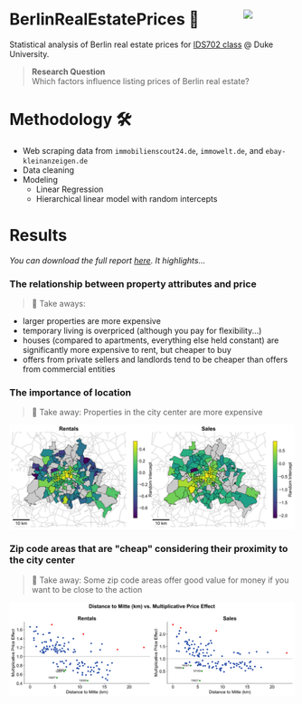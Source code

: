 # BerlinRealEstatePrices 🏡 <img width=90 align="right" src="https://upload.wikimedia.org/wikipedia/commons/thumb/e/e6/Duke_University_logo.svg/1024px-Duke_University_logo.svg.png">
Statistical analysis of Berlin real estate prices for [IDS702 class](https://ids702-f21.olanrewajuakande.com) @ Duke University.

> **Research Question**  
> Which factors influence listing prices of Berlin real estate?

# Methodology 🛠️
- Web scraping data from `immobilienscout24.de`, `immowelt.de`, and `ebay-kleinanzeigen.de`
- Data cleaning
- Modeling
  - Linear Regression
  - Hierarchical linear model with random intercepts
 
 # Results
*You can download the full report [here](https://github.com/moritzwilksch/BerlinRealEstatePrices/raw/main/documents/report.pdf). It highlights...*
### The relationship between property attributes and price
> 🔑 Take aways:

- larger properties are more expensive
- temporary living is overpriced (although you pay for flexibility...)
- houses (compared to apartments, everything else held constant) are significantly more expensive to rent, but cheaper to buy
- offers from private sellers and landlords tend to be cheaper than offers from commercial entities

### The importance of location
> 🔑 Take away: Properties in the city center are more expensive

![asdf](documents/plots/geoplot_rentals_and_sales.png)

### Zip code areas that are "cheap" considering their proximity to the city center
> 🔑 Take away: Some zip code areas offer good value for money if you want to be close to the action

![asdf](documents/plots/dist_to_mitte.png)
